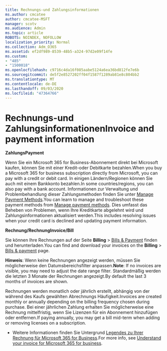 ```yaml
---
title: Rechnungs-und Zahlungsinformationen
ms.author: cmcatee
author: cmcatee-MSFT
manager: scotv
ms.audience: Admin
ms.topic: article
ROBOTS: NOINDEX, NOFOLLOW
localization_priority: Normal
ms.collection: Adm_O365
ms.assetid: ef2df989-8539-48b5-a324-97d2e09f14fe
ms.custom:
- "485"
- "1500018"
ms.openlocfilehash: c9716c4da16f085aabe5124a6ea36bd812fe7e6b
ms.sourcegitcommit: de5f2e8527202ff04f1587f1289ab81e8c804bb2
ms.translationtype: MT
ms.contentlocale: de-DE
ms.lasthandoff: 09/03/2020
ms.locfileid: "47364766"
---
```

# <a name="invoice-and-payment-information"></a><span data-ttu-id="09892-102">Rechnungs-und Zahlungsinformationen</span><span class="sxs-lookup"><span data-stu-id="09892-102">Invoice and payment information</span></span>

<span data-ttu-id="09892-103">**Zahlungs**</span><span class="sxs-lookup"><span data-stu-id="09892-103">**Payment**</span></span>

<span data-ttu-id="09892-104">Wenn Sie ein Microsoft 365 for Business-Abonnement direkt bei Microsoft kaufen, können Sie mit einer Kredit-oder Debitkarte bezahlen.</span><span class="sxs-lookup"><span data-stu-id="09892-104">When you buy a Microsoft 365 for business subscription directly from Microsoft, you can pay with a credit or debit card.</span></span>  <span data-ttu-id="09892-105">In einigen Ländern/Regionen können Sie auch mit einem Bankkonto bezahlen.</span><span class="sxs-lookup"><span data-stu-id="09892-105">In some countries/regions, you can also pay with a bank account.</span></span>  <span data-ttu-id="09892-106">Informationen zur Verwaltung und Problembehandlung dieser Zahlungsmethoden finden Sie unter [Manage Payment Methods](https://docs.microsoft.com/microsoft-365/commerce/billing-and-payments/manage-payment-methods).</span><span class="sxs-lookup"><span data-stu-id="09892-106">You can learn to manage and troubleshoot these payment methods from [Manage payment methods](https://docs.microsoft.com/microsoft-365/commerce/billing-and-payments/manage-payment-methods).</span></span> <span data-ttu-id="09892-107">Dies umfasst das Beheben von Problemen, wenn Ihre Kreditkarte abgelehnt wird und Zahlungsinformationen aktualisiert werden.</span><span class="sxs-lookup"><span data-stu-id="09892-107">This includes resolving issues when your credit card is declined and updating payment information.</span></span>

<span data-ttu-id="09892-108">**Rechnung/Rechnung**</span><span class="sxs-lookup"><span data-stu-id="09892-108">**Invoice/Bill**</span></span>

<span data-ttu-id="09892-109">Sie können Ihre Rechnungen auf der Seite **Billing**  >  [Bills & Payment](https://go.microsoft.com/fwlink/p/?linkid=848039) finden und herunterladen.</span><span class="sxs-lookup"><span data-stu-id="09892-109">You can find and download your invoices on the **Billing** > [Bills & payment](https://go.microsoft.com/fwlink/p/?linkid=848039) page.</span></span>  

<span data-ttu-id="09892-110">**Hinweis**: Wenn keine Rechnungen angezeigt werden, müssen Sie möglicherweise den Datumsbereichsfilter anpassen.</span><span class="sxs-lookup"><span data-stu-id="09892-110">**Note**: If no invoices are visible, you may need to adjust the date range filter.</span></span>  <span data-ttu-id="09892-111">Standardmäßig werden die letzten 3 Monate der Rechnungen angezeigt.</span><span class="sxs-lookup"><span data-stu-id="09892-111">By default the last 3 months of invoices are shown.</span></span>

<span data-ttu-id="09892-112">Rechnungen werden monatlich oder jährlich erstellt, abhängig von der während des Kaufs gewählten Abrechnungs Häufigkeit.</span><span class="sxs-lookup"><span data-stu-id="09892-112">Invoices are created monthly or annually depending on the billing frequency chosen during purchase.</span></span>  <span data-ttu-id="09892-113">Bei einer jährlichen Zahlung erhalten Sie möglicherweise eine Rechnung mittelfristig, wenn Sie Lizenzen für ein Abonnement hinzufügen oder entfernen.</span><span class="sxs-lookup"><span data-stu-id="09892-113">If paying annually, you may get a bill mid-term when adding or removing licenses on a subscription.</span></span>

- <span data-ttu-id="09892-114">Weitere Informationen finden Sie Untergrund [Legendes zu Ihrer Rechnung für Microsoft 365 for Business](https://docs.microsoft.com/microsoft-365/commerce/billing-and-payments/understand-your-invoice2).</span><span class="sxs-lookup"><span data-stu-id="09892-114">For more info, see [Understand your invoice for Microsoft 365 for business](https://docs.microsoft.com/microsoft-365/commerce/billing-and-payments/understand-your-invoice2).</span></span>